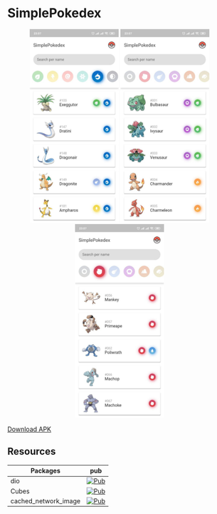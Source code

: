 # SimplePokedex

<p align="center">
  <img src="https://github.com/RafaelBarbosatec/SimplePokedex/blob/master/media/print_1.jpg" width="200"/>
  <img src="https://github.com/RafaelBarbosatec/SimplePokedex/blob/master/media/print_2.jpg" width="200"/>
  <img src="https://github.com/RafaelBarbosatec/SimplePokedex/blob/master/media/print_3.jpg" width="200"/>
</p>

[Download APK](https://github.com/RafaelBarbosatec/SimplePokedex/raw/master/apk/pokedex.apk)

## Resources

Packages | pub
--------- | ------
dio    | [![Pub](https://img.shields.io/pub/v/dio.svg)](https://pub.dartlang.org/packages/dio)
Cubes  | [![Pub](https://img.shields.io/pub/v/cubes.svg)](https://pub.dartlang.org/packages/cubes)
cached_network_image  | [![Pub](https://img.shields.io/pub/v/cached_network_image.svg)](https://pub.dartlang.org/packages/cached_network_image)


